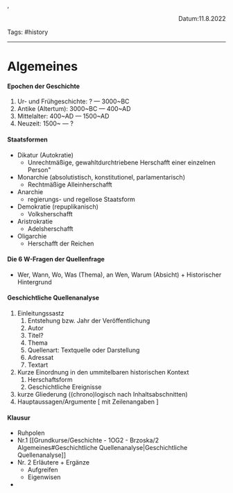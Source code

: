 ,<p align="right">Datum:11.8.2022</p>

Tags: #history 

---
# Algemeines
#### Epochen der Geschichte
1. Ur- und Frühgeschichte: ? — 3000~BC
2. Antike (Altertum): 3000~BC — 400~AD
3. Mittelalter: 400~AD — 1500~AD
4. Neuzeit: 1500~ — ?

#### Staatsformen
- Dikatur (Autokratie)
	- Unrechtmäßige, gewahltdurchtriebene Herschafft einer einzelnen Person"
- Monarchie (absolutistisch, konstitutionel, parlamentarisch)
	- Rechtmäßige Alleinherschafft
- Anarchie
	- regierungs- und regellose Staatsform 
- Demokratie (repuplikanisch)
	- Volksherschafft
- Aristrokratie
	- Adelsherschafft
- Oligarchie
	- Herschafft der Reichen
#### Die 6 W-Fragen der Quellenfrage
- Wer, Wann, Wo, Was (Thema), an Wen, Warum (Absicht)
\+ Historischer Hintergrund



#### Geschichtliche Quellenanalyse

1. Einleitungssastz
	1. Entstehung bzw. Jahr der Veröffentlichung
	2. Autor
	3. Titel?
	4. Thema
	5. Quellenart: Textquelle oder Darstellung
	6. Adressat
	7. Textart
2. Kurze Einordnung in den ummitelbaren historischen Kontext
	1. Herschaftsform
	2. Geschichtliche Ereignisse
3. kurze Gliederung ((chrono)logisch nach Inhaltsabschnitten)
4. Hauptaussagen/Argumente \[ mit Zeilenangaben \]


#### Klausur
- Ruhpolen
- Nr.1 [[Grundkurse/Geschichte - 1OG2 - Brzoska/2 Algemeines#Geschichtliche Quellenanalyse|Geschichtliche Quellenanalyse]]
- Nr. 2 Erläutere + Ergänze
	- Aufgreifen
	- Eigenwisen
- 